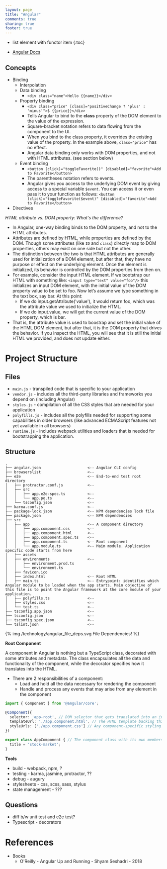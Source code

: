 ```yaml
---
layout: page
title: "Angular"
comments: true
sharing: true
footer: true
---
```


* list element with functor item
{:toc}


* [Angular Docs](https://angular.io/docs)

## Concepts

* Binding
    * Interpolation
    * Data binding
        * `<div class="name">Hello {{name}}</div>`
    * Property binding
        * `<div class="price" [class]="positiveChange ? 'plus' : 'minus'">$ {{price}}</div>`
        * Tells Angular to bind to the __class__ property of the DOM element to the value of the expression. 
        * Square-bracket notation refers to data flowing from the component to the UI.
        * When you bind to the class property, it overrides the existing value of the property. In the example above, `class="price"` has no effect. 
        * Angular data binding only works with DOM properties, and not with HTML attributes. (see section below)
    * Event binding
        * `<button (click)="toggleFavorite()" [disabled]="favorite">Add to Favorite</button>`
        * The parentheses notation refers to events.
        * Angular gives you access to the underlying DOM event by giving access to a special variable `$event`. You can access it or even pass it to your function as follows: `<button (click)="toggleFavorite($event)" [disabled]="favorite">Add to Favorite</button>`
* Directives


_HTML attribute vs. DOM property: What's the difference?_

* In Angular, one-way binding binds to the DOM property, and not to the HTML attributes. 
* Attributes are defined by HTML, while properties are defined by the DOM. Though some attributes (like `ID` and `class`) directly map to DOM properties, others may exist on one side but not the other.
* The distinction between the two is that HTML attributes are generally used for initialization of a DOM element, but after that, they have no purpose or effect on the underlying element. Once the element is initialized, its behavior is controlled by the DOM properties from then on.
* For example, consider the input HTML element. If we bootstrap our HTML with something like: `<input type="text" value="foo"/>` this initializes an input DOM element, with the initial value of the DOM property value to be set to foo. Now let’s assume we type something in the text box, say bar. At this point:
    * If we do input.getAttribute('value'), it would return foo, which was the attribute value we used to initialize the HTML.
    * If we do input.value, we will get the current value of the DOM property, which is bar.
* That is, the attribute value is used to boostrap and set the initial value of the HTML DOM element, but after that, it is the DOM property that drives the behavior. If you inspect the HTML, you will see that it is still the initial HTML we provided, and does not update either.


# Project Structure

## Files

* `main.js` - transpiled code that is specific to your application
* `vendor.js` - includes all the third-party libraries and frameworks you depend on (including Angular)
* `styles.js` - compilation of all the CSS styles that are needed for your application
* `polyfills.js` - includes all the polyfills needed for supporting some capabilities in older browsers (like advanced ECMAScript features not yet available in all browsers)
* `runtime.js` - includes webpack utilities and loaders that is needed for bootstrapping the application.

## Structure

```
.
├── angular.json                     <-- Angular CLI config
├── browserslist                     <-- 
├── e2e                              <-- End-to-end test root directory
│   ├── protractor.conf.js           <-- 
│   ├── src
│   │   ├── app.e2e-spec.ts          <-- 
│   │   └── app.po.ts                <-- 
│   └── tsconfig.json                <-- 
├── karma.conf.js                    <-- 
├── package-lock.json                <-- NPM dependencies lock file
├── package.json                     <-- NPM dependencies
├── src
│   ├── app                          <-- A component directory
│   │   ├── app.component.css        <-- 
│   │   ├── app.component.html       <-- 
│   │   ├── app.component.spec.ts    <-- 
│   │   ├── app.component.ts         <-- Root component
│   │   └── app.module.ts            <-- Main module. Application specific code starts from here
│   ├── assets 
│   ├── environments                 <-- 
│   │   ├── environment.prod.ts
│   │   └── environment.ts
│   ├── favicon.ico
│   ├── index.html                   <-- Root HTML
│   ├── main.ts                      <-- Entrypoint: identifies which Angular module to be loaded when the app starts. Main objective of this file is to point the Angular framework at the core module of your application.
│   ├── polyfills.ts                 <-- 
│   ├── styles.css                   <-- 
│   └── test.ts                      <-- 
├── tsconfig.app.json                <-- 
├── tsconfig.json                    <-- 
├── tsconfig.spec.json               <-- 
└── tslint.json                      <-- 
```

{% img /technology/angular_file_deps.svg File Dependencies! %}

__Root Component__

A component in Angular is nothing but a TypeScript class, decorated with some attributes and metadata. The class encapsulates all the data and functionality of the component, while the decorator specifies how it translates into the HTML.

* There are 2 responsibilities of a component:
    * Load and hold all the data necessary for rendering the component
    * Handle and process any events that may arise from any element in the component

```ts
import { Component } from '@angular/core';

@Component({
  selector: 'app-root', // DOM selector that gets translated into an instance of this component
  templateUrl: './app.component.html', // The HTML template backing this component - in this case, the URL to it
  styleUrls: ['./app.component.css'] // Any component-specific styling
})

export class AppComponent { // The component class with its own members and functions
  title = 'stock-market';
}
```


__Tools__

* build - webpack, npm, ?
* testing - karma, jasmine, protractor, ??
* debug - augury
* stylesheets - css, scss, sass, stylus
* state management - ???

## Questions

* diff b/w unit test and e2e test?
* Typescript - decorators


# References 

* Books
    * O'Reilly - Angular Up and Running - Shyam Seshadri - 2018